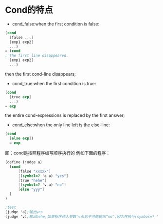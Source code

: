 # Cond的特点

* cond_false:when the first condition is false:

```scheme
(cond
  [false ...]
  [exp1 exp2]
  ...)
= (cond
; The first line disappeared.
  [exp1 exp2]
  ...)
```

then the first cond-line disappears;

* cond_true:when the first condition is true:

```scheme
(cond
  [true exp]
  ...)
= exp
```

the entire cond-expressions is replaced by the first answer;

* cond_else:when the only line left is the else-line:

```scheme
(cond
  [else exp])
  = exp
```

即：cond是按照程序编写顺序执行的
例如下面的程序：

```scheme
(define (judge a)
  (cond
      [false "xxxxx"]
      [(symbol=? 'a a) "yes"]
      [true "hehe"]
      [(symbol=? 'v a) "no"]
      [else "yyy"]
  )
)

;test
(judge 'a);输出yes
(judge 'v);输出hehe,如果程序传入参数'v永远不可能输出“no”,因为在执行(symbol=? 'v)这个表达式之前，就已经执行了[true "hehe"]这个判断行，函数提前结束并返回值

```